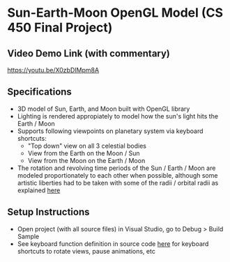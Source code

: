 # Sun-Earth-Moon OpenGL Model (CS 450 Final Project)

## Video Demo Link (with commentary)
https://youtu.be/X0zbDIMpm8A

## Specifications
- 3D model of Sun, Earth, and Moon built with OpenGL library
- Lighting is rendered appropiately to model how the sun's light hits the Earth / Moon
- Supports following viewpoints on planetary system via keyboard shortcuts:
  - "Top down" view on all 3 celestial bodies
  - View from the Earth on the Moon / Sun
  - View from the Moon on the Earth / Moon
- The rotation and revolving time periods of the Sun / Earth / Moon are modeled proportionately to each other when possible, although some artistic liberties had to be taken with some of the radii / orbital radii as explained [here](https://github.com/solderq35/450_final/blob/master/final.cpp#L46)

## Setup Instructions
- Open project (with all source files) in Visual Studio, go to Debug > Build Sample
- See keyboard function definition in source code [here](https://github.com/solderq35/450_final/blob/master/final.cpp#L1119) for keyboard shortcuts to rotate views, pause animations, etc
